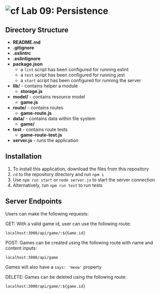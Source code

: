 ![cf](https://i.imgur.com/7v5ASc8.png) Lab 09: Persistence
======

## Directory Structure
* **README.md**
* **.gitignore**
* **.eslintrc**
* **.eslintignore**
* **package.json**
  * a `lint` script has been configured for running eslint
  * a `test` script has been configured for running jest
  * a `start` script has been configured for running the server
* **lib/** - contains helper a module
  * **storage.js**
* **model/** - contains resource model
  * **game.js**
* **route/** - contains routes
  * **game-route.js**
* **data/** - contains data within file system
  * **game/**
* **__test__** - contains route tests
  * **game-route-test.js**
* **server.js** - runs the application

## Installation
1. To install this application, download the files from this repository
2. `cd` to the repository directory and run `npm i`
3. Use `npm run start` or `node server.js` to start the server connection
4. Alternatively, run `npm run test` to run tests

## Server Endpoints
Users can make the following requests:

GET: With a valid game id, user can use the following route: 
```
localhost:3000/api/game/:${Game.id}
```

POST: Games can be created using the following route with name and content inputs: 
```
localhost:3000/api/game
```
Games will also have a `says: 'meow'` property 

DELETE: Games can be deleted using the following route: 
```
localhost:3000/api/game/:${game.id}
```
